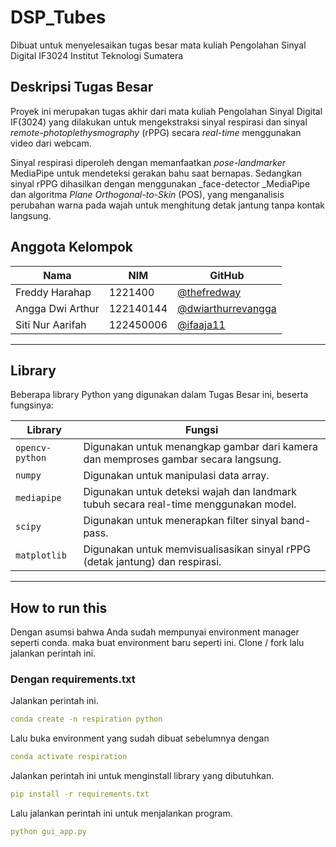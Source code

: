 # DSP_Tubes
Dibuat untuk menyelesaikan tugas besar mata kuliah Pengolahan Sinyal Digital IF3024 Institut Teknologi Sumatera


## **Deskripsi Tugas Besar**
Proyek ini merupakan tugas akhir dari mata kuliah Pengolahan Sinyal Digital IF(3024) yang dilakukan untuk mengekstraksi sinyal respirasi dan sinyal _remote-photoplethysmography_ (rPPG) secara _real-time_ menggunakan video dari webcam.

Sinyal respirasi diperoleh dengan memanfaatkan _pose-landmarker_ MediaPipe untuk mendeteksi gerakan bahu saat bernapas. Sedangkan sinyal rPPG dihasilkan dengan menggunakan _face-detector _MediaPipe dan algoritma _Plane Orthogonal-to-Skin_ (POS), yang menganalisis perubahan warna pada wajah untuk menghitung detak jantung tanpa kontak langsung.


## **Anggota Kelompok**

| Nama              | NIM       | GitHub                                                                 |
|-------------------|-----------|------------------------------------------------------------------------|
| Freddy Harahap | 1221400   | [@thefredway](https://github.com/thefredway)                           |
| Angga Dwi Arthur        | 122140144   | [@dwiarthurrevangga](https://github.com/dwiarthurrevangga)             |
| Siti Nur Aarifah      | 122450006 | [@ifaaja11](https://github.com/ifaaja11)                               |


---
## **Library**   

Beberapa library Python yang digunakan dalam Tugas Besar ini, beserta fungsinya:

| **Library**                | **Fungsi**                                                                                         |
| -------------------------- | -------------------------------------------------------------------------------------------------- |
| `opencv-python`                      | Digunakan untuk menangkap gambar dari kamera dan memproses gambar secara langsung.                 |
| `numpy`                | 	Digunakan untuk manipulasi data array.|        
| `mediapipe` | Digunakan untuk deteksi wajah dan landmark tubuh secara real-time menggunakan model.  |
|`scipy` | Digunakan untuk menerapkan filter sinyal band-pass. |
|`matplotlib` | 	Digunakan untuk memvisualisasikan sinyal rPPG (detak jantung) dan respirasi. | 


---

## How to run this

Dengan asumsi bahwa Anda sudah mempunyai environment manager seperti conda. maka buat environment baru seperti ini. Clone / fork lalu jalankan perintah ini.

### Dengan requirements.txt

Jalankan perintah ini.

```yaml
conda create -n respiration python
```

Lalu buka environment yang sudah dibuat sebelumnya dengan

```yaml
conda activate respiration
```

Jalankan perintah ini untuk menginstall library yang dibutuhkan.

```yaml
pip install -r requirements.txt
```

Lalu jalankan perintah ini untuk menjalankan program.

```yaml
python gui_app.py
```